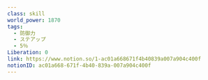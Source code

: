 ```yaml
---
class: skill
world_power: 1870
tags:
  - 防御力
  - ステアップ
  - 5％
Liberation: 0
link: https://www.notion.so/1-ac01a668671f4b40839a007a904c400f
notionID: ac01a668-671f-4b40-839a-007a904c400f
---
```

